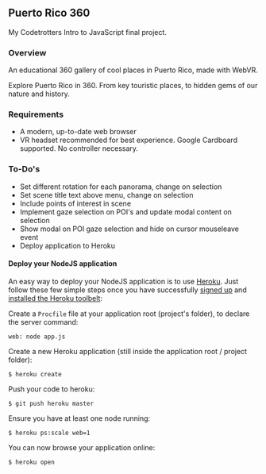 ## Puerto Rico 360
My Codetrotters Intro to JavaScript final project.

### Overview
An educational 360 gallery of cool places in Puerto Rico, made with WebVR.

Explore Puerto Rico in 360. From key touristic places, to hidden gems of our nature and history.

### Requirements
  * A modern, up-to-date web browser
  * VR headset recommended for best experience. Google Cardboard supported. No controller necessary.

### To-Do's
  * Set different rotation for each panorama, change on selection
  * Set scene title text above menu, change on selection
  * Include points of interest in scene
  * Implement gaze selection on POI's and update modal content on selection
  * Show modal on POI gaze selection and hide on cursor mouseleave event
  * Deploy application to Heroku

#### Deploy your NodeJS application

An easy way to deploy your NodeJS application is to use [Heroku](http://www.heroku.com). Just follow these few simple steps once you have successfully [signed up](https://id.heroku.com/signup/www-header) and [installed the Heroku toolbelt](https://toolbelt.heroku.com/):

Create a `Procfile` file at your application root (project's folder), to declare the server command:

```
web: node app.js
```

Create a new Heroku application (still inside the application root / project folder):

```
$ heroku create
```

Push your code to heroku:

```
$ git push heroku master
```

Ensure you have at least one node running:

```
$ heroku ps:scale web=1
```

You can now browse your application online:

```
$ heroku open
```
